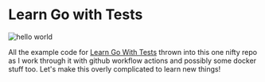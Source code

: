 # Learn Go with Tests
![hello world](https://github.com/toastynerd/learn-go-with-tests/actions/workflows/hello_world.yml/badge.svg)

All the example code for [Learn Go With Tests](https://quii.gitbook.io/learn-go-with-tests) thrown into this one nifty repo as I work through it with github workflow actions and possibly some docker stuff too. Let's make this overly complicated to learn new things!

